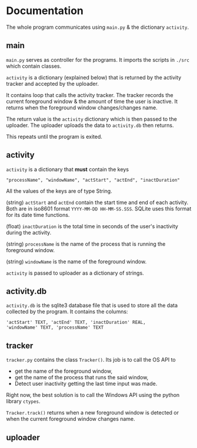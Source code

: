 # Documentation

The whole program communicates using `main.py` & the dictionary `activity`.

## main

`main.py` serves as controller for the programs. It imports the scripts in 
`./src` which contain classes.

`activity` is a dictionary (explained below) that is returned by the activity
tracker and accepted by the uploader.

It contains loop that calls the activity tracker. The tracker records the
current foreground window & the amount of time the user is inactive. It returns
when the foreground window changes/changes name.

The return value is the `activity` dictionary which is then passed to the 
uploader. The uploader uploads the data to `activity.db` then returns.

This repeats until the program is exited.

## activity 

`activity` is a dictionary that **must** contain the keys 

    "processName", "windowName", "actStart", "actEnd", "inactDuration"

All the values of the keys are of type String. 

(string) `actStart` and `actEnd` contain the start time and end of each activity.
Both are in iso8601 format `YYYY-MM-DD HH-MM-SS.SSS`. SQLite uses this format
for its date time functions. 

(float) `inactDuration` is the total time in seconds of the user's 
inactivity during the activity. 

(string) `processName` is the name of the process that is running the 
foreground window.

(string) `windowName` is the name of the foreground window.

`activity` is passed to uploader as a dictionary of strings.

## activity.db

`activity.db` is the sqlite3 database file that is used to store all the data
collected by the program. It contains the columns: 

```
'actStart' TEXT, 'actEnd' TEXT, 'inactDuration' REAL, 
'windowName' TEXT, 'processName' TEXT
```

## tracker

`tracker.py` contains the class `Tracker()`. Its job is to call the OS API to

- get the name of the foreground window, 
- get the name of the process that runs the said window, 
- Detect user inactivity getting the last time input was made.

Right now, the best solution is to call the Windows API using the python 
library `ctypes`.  

`Tracker.track()` returns when a new foreground window is detected or when
the current foreground window changes name.


## uploader